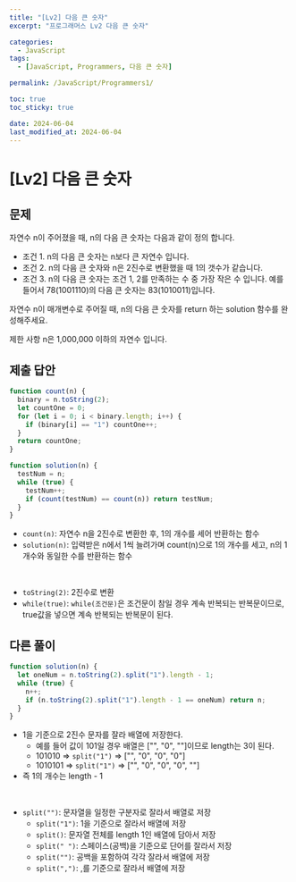 ```yaml
---
title: "[Lv2] 다음 큰 숫자"
excerpt: "프로그래머스 Lv2 다음 큰 숫자"

categories:
  - JavaScript
tags:
  - [JavaScript, Programmers, 다음 큰 숫자]

permalink: /JavaScript/Programmers1/

toc: true
toc_sticky: true

date: 2024-06-04
last_modified_at: 2024-06-04
---
```


# [Lv2] 다음 큰 숫자

## 문제

자연수 n이 주어졌을 때, n의 다음 큰 숫자는 다음과 같이 정의 합니다.

- 조건 1. n의 다음 큰 숫자는 n보다 큰 자연수 입니다.
- 조건 2. n의 다음 큰 숫자와 n은 2진수로 변환했을 때 1의 갯수가 같습니다.
- 조건 3. n의 다음 큰 숫자는 조건 1, 2를 만족하는 수 중 가장 작은 수 입니다.
  예를 들어서 78(1001110)의 다음 큰 숫자는 83(1010011)입니다.

자연수 n이 매개변수로 주어질 때, n의 다음 큰 숫자를 return 하는 solution 함수를 완성해주세요.

제한 사항
n은 1,000,000 이하의 자연수 입니다.

## 제출 답안

```js
function count(n) {
  binary = n.toString(2);
  let countOne = 0;
  for (let i = 0; i < binary.length; i++) {
    if (binary[i] == "1") countOne++;
  }
  return countOne;
}

function solution(n) {
  testNum = n;
  while (true) {
    testNum++;
    if (count(testNum) == count(n)) return testNum;
  }
}
```

- `count(n)`: 자연수 n을 2진수로 변환한 후, 1의 개수를 세어 반환하는 함수
- `solution(n)`: 입력받은 n에서 1씩 늘려가며 count(n)으로 1의 개수를 세고, n의 1 개수와 동일한 수를 반환하는 함수

<br/>

- `toString(2)`: 2진수로 변환
- `while(true)`: `while(조건문)`은 조건문이 참일 경우 계속 반복되는 반복문이므로, true값을 넣으면 계속 반복되는 반복문이 된다.

## 다른 풀이

```js
function solution(n) {
  let oneNum = n.toString(2).split("1").length - 1;
  while (true) {
    n++;
    if (n.toString(2).split("1").length - 1 == oneNum) return n;
  }
}
```

- 1을 기준으로 2진수 문자를 잘라 배열에 저장한다.
  - 예를 들어 값이 101일 경우 배열은 ["", "0", ""]이므로 length는 3이 된다.
  - 101010 => `split("1")` => ["", "0", "0", "0"]
  - 1010101 => `split("1")` => ["", "0", "0", "0", ""]
- 즉 1의 개수는 length - 1

<br/>

- `split("")`: 문자열을 일정한 구분자로 잘라서 배열로 저장
  - `split("1")`: 1을 기준으로 잘라서 배열에 저장
  - `split()`: 문자열 전체를 length 1인 배열에 담아서 저장
  - `split(" ")`: 스페이스(공백)을 기준으로 단어를 잘라서 저장
  - `split("")`: 공백을 포함하여 각각 잘라서 배열에 저장
  - `split(",")`: ,를 기준으로 잘라서 배열에 저장
